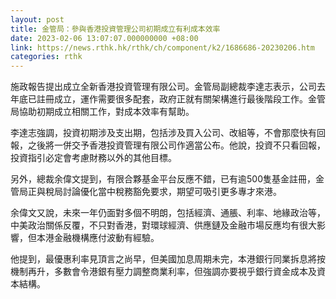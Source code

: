 ```yaml
---
layout: post
title: 金管局：參與香港投資管理公司初期成立有利成本效率
date: 2023-02-06 13:07:07.000000000 +08:00
link: https://news.rthk.hk/rthk/ch/component/k2/1686686-20230206.htm
categories: rthk
---
```


施政報告提出成立全新香港投資管理有限公司。金管局副總裁李達志表示，公司去年底已註冊成立，運作需要很多配套，政府正就有關架構進行最後階段工作。金管局協助初期成立相關工作，對成本效率有幫助。

李達志強調，投資初期涉及支出期，包括涉及買入公司、改組等，不會那麼快有回報，之後將一併交予香港投資管理有限公司作適當公布。他說，投資不只看回報，投資指引必定會考慮財務以外的其他目標。

另外，總裁余偉文提到，有限合夥基金平台反應不錯，已有逾500隻基金註冊，金管局正與稅局討論優化當中稅務豁免要求，期望可吸引更多專才來港。

余偉文又說，未來一年仍面對多個不明朗，包括經濟、通脹、利率、地緣政治等，中美政治關係反覆，不只對香港，對環球經濟、供應鏈及金融市場反應均有很大影響，但本港金融機構應付波動有經驗。

他提到，最優惠利率見頂言之尚早，但美國加息周期未完，本港銀行同業拆息將按機制再升，多數會令港銀有壓力調整商業利率，但強調亦要視乎銀行資金成本及資本結構。
